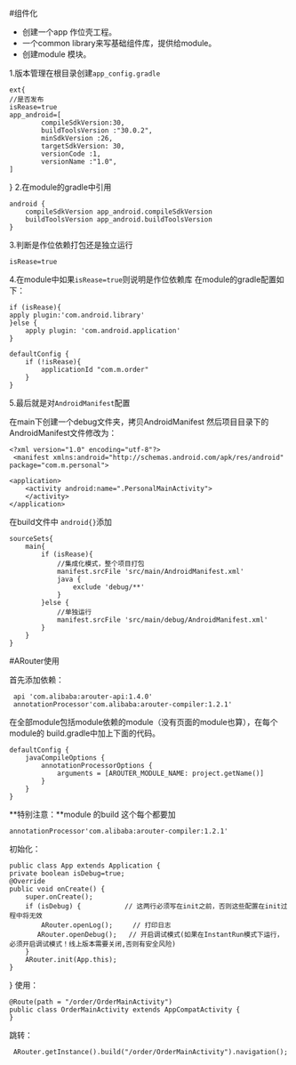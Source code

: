#组件化

 - 创建一个app 作位壳工程。
 - 一个common library来写基础组件库，提供给module。
 - 创建module 模块。

1.版本管理在根目录创建`app_config.gradle`

    ext{
    //是否发布
    isRease=true
    app_android=[
            compileSdkVersion:30,
            buildToolsVersion :"30.0.2",
            minSdkVersion :26,
            targetSdkVersion: 30,
            versionCode :1,
            versionName :"1.0",
    ]

}
2.在module的gradle中引用

    android {
        compileSdkVersion app_android.compileSdkVersion
        buildToolsVersion app_android.buildToolsVersion
    }
3.判断是作位依赖打包还是独立运行

    isRease=true

4.在module中如果`isRease=true`则说明是作位依赖库
在module的gradle配置如下：

    if (isRease){
    apply plugin:'com.android.library'
    }else {
        apply plugin: 'com.android.application'
    }

    defaultConfig {
        if (!isRease){
            applicationId "com.m.order"
        }
    }
5.最后就是对`AndroidManifest`配置

在main下创建一个debug文件夹，拷贝AndroidManifest
然后项目目录下的AndroidManifest文件修改为：

    <?xml version="1.0" encoding="utf-8"?>
     <manifest xmlns:android="http://schemas.android.com/apk/res/android"
    package="com.m.personal">

    <application>
        <activity android:name=".PersonalMainActivity">
        </activity>
    </application>

</manifest>

在build文件中 `android{}`添加

    sourceSets{
        main{
            if (isRease){
                //集成化模式，整个项目打包
                manifest.srcFile 'src/main/AndroidManifest.xml'
                java {
                    exclude 'debug/**'
                }
            }else {
                //单独运行
                manifest.srcFile 'src/main/debug/AndroidManifest.xml'
            }
        }
    }

#ARouter使用

 首先添加依赖：

     api 'com.alibaba:arouter-api:1.4.0'
     annotationProcessor'com.alibaba:arouter-compiler:1.2.1'

在全部module包括module依赖的module（没有页面的module也算），在每个module的 build.gradle中加上下面的代码。

    defaultConfig {
        javaCompileOptions {
            annotationProcessorOptions {
                arguments = [AROUTER_MODULE_NAME: project.getName()]
            }
        }
    }
**特别注意：**module 的build 这个每个都要加    

    annotationProcessor'com.alibaba:arouter-compiler:1.2.1'

初始化：

    public class App extends Application {
    private boolean isDebug=true;
    @Override
    public void onCreate() {
        super.onCreate();
        if (isDebug) {           // 这两行必须写在init之前，否则这些配置在init过程中将无效
            ARouter.openLog();     // 打印日志
           ARouter.openDebug();   // 开启调试模式(如果在InstantRun模式下运行，必须开启调试模式！线上版本需要关闭,否则有安全风险)
        }
        ARouter.init(App.this);
    }
}
使用：

    @Route(path = "/order/OrderMainActivity")
    public class OrderMainActivity extends AppCompatActivity {
    }
跳转：

     ARouter.getInstance().build("/order/OrderMainActivity").navigation();
    

